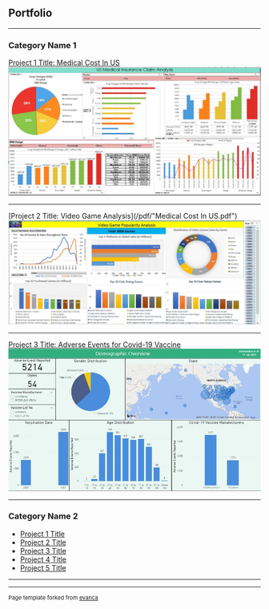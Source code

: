 ## Portfolio

---

### Category Name 1 

[Project 1 Title: Medical Cost In US](/sample_page)
<img src="images/dashboard_project_1.JPG?raw=true"/>

---
[Project 2 Title: Video Game Analysis](/pdf/"Medical Cost In US.pdf")
<img src="images/dashboard_project_2.JPG?raw=true"/>

---
[Project 3 Title: Adverse Events for Covid-19 Vaccine](http://example.com/)
<img src="images/dashboard_project_3.JPG?raw=true"/>

---

### Category Name 2

- [Project 1 Title](http://example.com/)
- [Project 2 Title](http://example.com/)
- [Project 3 Title](http://example.com/)
- [Project 4 Title](http://example.com/)
- [Project 5 Title](http://example.com/)

---




---
<p style="font-size:11px">Page template forked from <a href="https://github.com/evanca/quick-portfolio">evanca</a></p>
<!-- Remove above link if you don't want to attibute -->
